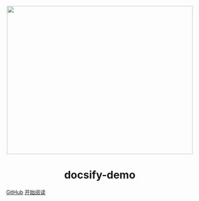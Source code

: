 <p align="center">
<img src="http://pic.netbian.com/uploads/allimg/190824/205524-1566651324f88b.jpg" width="500" height="400"/>
</p>
<h1 align="center">docsify-demo</h1>

[GitHub](https://github.com/dongyzzzz)
[开始阅读](https://dongyzzzz.github.io/course-of-growth/#/./docs/a-1demo)



